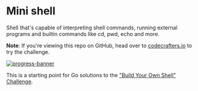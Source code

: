 # Mini shell
Shell that's capable of interpreting shell commands, running
external programs and builtin commands like cd, pwd, echo and more.

**Note**: If you're viewing this repo on GitHub, head over to
[codecrafters.io](https://codecrafters.io) to try the challenge.

[![progress-banner](https://backend.codecrafters.io/progress/shell/e702f391-4da2-4143-a6fb-83316b1bcbb7)](https://app.codecrafters.io/users/codecrafters-bot?r=2qF)

This is a starting point for Go solutions to the
["Build Your Own Shell" Challenge](https://app.codecrafters.io/courses/shell/overview).
